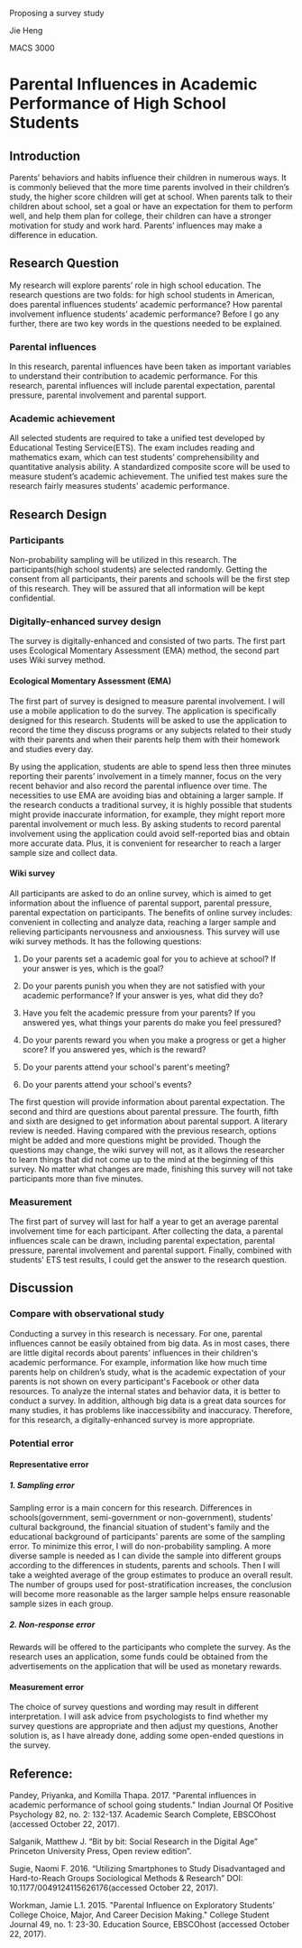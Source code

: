 Proposing a survey studyJie HengMACS 3000 # Parental Influences in Academic Performance of High School Students## IntroductionParents’ behaviors and habits influence their children in numerous ways. It is commonly believed that the more time parents involved in their children’s study, the higher score children will get at school. When parents talk to their children about school, set a goal or have an expectation for them to perform well, and help them plan for college, their children can have a stronger motivation for study and work hard. Parents’ influences may make a difference in education. ## Research QuestionMy research will explore parents’ role in high school education. The research questions are two folds: for high school students in American, does parental influences students’ academic performance? How parental involvement influence students’ academic performance? Before I go any further, there are two key words in the questions needed to be explained.### Parental influencesIn this research, parental influences have been taken as important variables to understand their contribution to academic performance. For this research, parental influences will include parental expectation, parental pressure, parental involvement and parental support.  ### Academic achievementAll selected students are required to take a unified test developed by Educational Testing Service(ETS). The exam includes reading and mathematics exam, which can test students’ comprehensibility and quantitative analysis ability. A standardized composite score will be used to measure student’s academic achievement.  The unified test makes sure the research fairly measures students' academic performance.## Research Design### ParticipantsNon-probability sampling will be utilized in this research. The participants(high school students) are selected randomly. Getting the consent from all participants, their parents and schools will be the first step of this research. They will be assured that all information will be kept confidential. ### Digitally-enhanced survey designThe survey is digitally-enhanced and consisted of two parts. The first part uses Ecological Momentary Assessment (EMA) method, the second part uses Wiki survey method. #### Ecological Momentary Assessment (EMA)The first part of survey is designed to measure parental involvement. I will use a mobile application to do the survey. The application is specifically designed for this research. Students will be asked to use the application to record the time they discuss programs or any subjects related to their study with their parents and when their parents help them with their homework and studies every day.  By using the application, students are able to spend less then three minutes reporting their parents’ involvement in a timely manner, focus on the very recent behavior and also record the parental influence over time. The necessities to use EMA are avoiding bias and obtaining a larger sample. If the research conducts a traditional survey, it is highly possible that students might provide inaccurate information, for example, they might report more parental involvement or much less. By asking students to record parental involvement using the application could avoid self-reported bias and obtain more accurate data. Plus, it is convenient for researcher to reach a larger sample size and collect data.#### Wiki surveyAll participants are asked to do an online survey, which is aimed to get information about the influence of parental support, parental pressure, parental expectation on participants. The benefits of online survey includes: convenient in collecting and analyze data, reaching a larger sample and relieving participants nervousness and anxiousness.  This survey will use wiki survey methods. It has the following questions:1. Do your parents set a academic goal for you to achieve at school? If your answer is yes, which is the goal?     	2. Do your parents punish you when they are not satisfied with your academic performance?  If your answer is yes, what did they do?	3. Have you felt the academic pressure from your parents? If you answered yes, what things your parents do make you feel pressured?4. Do your parents reward you when you make a progress or get a higher score? If you answered yes, which is the reward?5. Do your parents attend your school's parent's meeting? 6. Do your parents attend your school's events? The first question will provide information about parental expectation. The second and third are questions about parental pressure. The fourth, fifth and sixth are designed to get information about parental support.  A literary review is needed. Having compared with the previous research, options might be added and more questions might be provided. Though the  questions may change, the wiki survey will not, as it allows the researcher to learn things that did not come up to the mind at the beginning of this survey. No matter what changes are made, finishing this survey will not take participants more than five minutes. ### MeasurementThe first part of survey will last for half a year to get an average parental involvement time for each participant. After collecting the data, a parental influences scale can be drawn, including parental expectation, parental pressure, parental involvement and parental support. Finally, combined with students' ETS test results, I could get the answer to the research question.## Discussion### Compare with observational studyConducting a survey in this research is necessary. For one, parental influences cannot be easily obtained from big data. As in most cases, there are little digital records about parents' influences in their children's academic performance. For example, information like how much time parents help on children’s study, what is the academic expectation of your parents is not shown on every participant's Facebook or other data resources. To analyze the internal states and behavior data, it is better to conduct a survey. In addition, although big data is a great data sources for many studies, it has problems like inaccessibility and inaccuracy. Therefore, for this research, a digitally-enhanced survey is more appropriate.### Potential error#### Representative error##### 1. Sampling error Sampling error is a main concern for this research. Differences in schools(government, semi-government or non-government), students' cultural background, the financial situation of student's family and the educational background of participants' parents are some of the sampling error. To minimize this error, I will do non-probability sampling. A more diverse sample is needed as I can divide the sample into different groups according to the differences in students, parents and schools.  Then I will take a weighted average of the group estimates to produce an overall result. The number of groups used for post-stratification increases, the conclusion will become more reasonable as the larger sample helps ensure reasonable sample sizes in each group. ##### 2. Non-response errorRewards will be offered to the participants who complete the survey. As the research uses an application, some funds could be obtained from the advertisements on the application that will be used as monetary rewards.#### Measurement errorThe choice of survey questions and wording may result in different interpretation. I will ask advice from psychologists to find whether my survey questions are appropriate and then adjust my questions, Another solution is, as I have already done, adding some open-ended questions in the survey.## Reference:Pandey, Priyanka, and Komilla Thapa. 2017. "Parental influences in academic performance of school going students." Indian Journal Of Positive Psychology 82, no. 2: 132-137. Academic Search Complete, EBSCOhost (accessed October 22, 2017).Salganik, Matthew J. “Bit by bit: Social Research in the Digital Age” Princeton University Press, Open review edition”.Sugie, Naomi F. 2016. “Utilizing Smartphones to Study Disadvantaged and Hard-to-Reach Groups Sociological Methods & Research” DOI: 10.1177/0049124115626176(accessed October 22, 2017).Workman, Jamie L.1. 2015. "Parental Influence on Exploratory Students’ College Choice, Major, And Career Decision Making." College Student Journal 49, no. 1: 23-30. Education Source, EBSCOhost (accessed October 22, 2017).